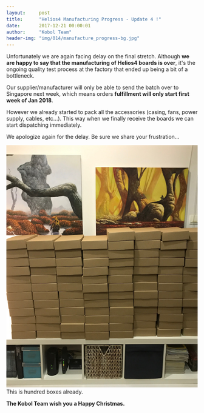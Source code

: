 ```yaml
---
layout:     post
title:      "Helios4 Manufacturing Progress - Update 4 !"
date:       2017-12-21 00:00:01
author:     "Kobol Team"
header-img: "img/014/manufacture_progress-bg.jpg"
---
```


Unfortunately we are again facing delay on the final stretch. Although **we are happy to say that the manufacturing of Helios4 boards is over**, it's the ongoing quality test process at the factory that ended up being a bit of a bottleneck.

Our supplier/manufacturer will only be able to send the batch over to Singapore next week, which means orders **fulfillment will only start first week of Jan 2018**.

However we already started to pack all the accessories (casing, fans, power supply, cables, etc...). This way when we finally receive the boards we can start dispatching immediately.

We apologize again for the delay. Be sure we share your frustration...

![Helios4 Box](/img/014/helios4_pack.jpg) This is hundred boxes already.

**The Kobol Team wish you a Happy Christmas.**
